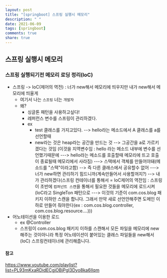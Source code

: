 ```yaml
---
layout: post
title: "[springboot] 스프링 실행시 메모리"
description: " "
date: 2021-06-09
tags: [springboot]
comments: true
share: true
---
```


## 스프링 실행시 메모리 

### 스프링 실행되기전 메모리 로딩 정리(IoC)

* 스프링 -> IoC(제어의 역전) : 너가 new해서 메모리에 띄우지만 내가 new해서 메모리에 띄울게
  * 여기서 나는 `스프링` 너는 `개발자`
  * 왜?
    * 싱글톤 패턴을 사용하고싶다!
    * 레퍼런스 변수를 스프링이 관리하겠다.
    * ex
      * test 클래스를 가지고있다. --> hello라는 메소드에서 A 클래스를 a를 선언할때
      * new라는 것은 heap라는 공간을 만드는 것 --> 그공간을 a로 가르키겠다는 것임 (이것을 지역변수임 : hello 라는 메소드 내부에 변수를 선언했기때문에  ---> hello라는 메소드를 호출할때 메모리에 뜨고 호출이 종료될때 메모리에서 사라짐)  ---> 스택에서 객체를 만들어야돼(메소드를 "스택"이라고함) --> 즉 다른 클래스에서 공유할수 없어 ---> 너가 new하면 관리하기 힘드니까(계속만들어서 사용할꺼지?) -->  내가 관리하겠다(스프링 컨테이너를 통해서 = IoC제어의 역전임 : 스프링이 초반에 `컴퍼넌트 스캔`을 통해서 필요한 것들을 메모리에 로드시켜(IoC라고 SingleTon 패턴으로 ---> 이것의 기준이 com.cos.blog 패키지 이하만 스캔을 합니다. 그래서 만약 새로 선언안해주면 도메인 이하로 만들어 줘야한다(ex : com.cos.blog.controller, com.cos.blog.resource....))) 
* 어노테이션을 이용한 로드
  * ex @Controller
  * 스프링이 com.cos.blog 패키지 이하를 스캔해서 모든 파일을 메모리에 new해주는 것이아니라 특정 어노테이션이 붙어있는 클래스 파일들을 new해서(IoC)  스프링컨테이너에 관리해줍니다.





#### 참고

https://www.youtube.com/playlist?list=PL93mKxaRDidECgjOBjPgI3Dyo8ka6Ilqm